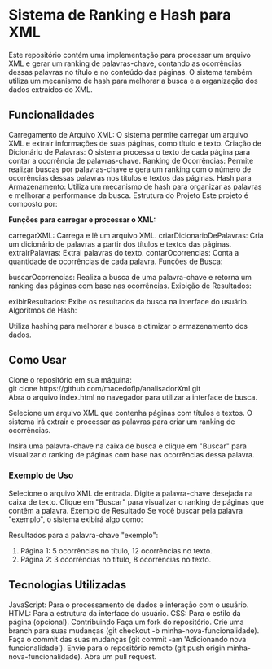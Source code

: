 <h1><strong>Sistema de Ranking e Hash para XML</strong></h1>
Este repositório contém uma implementação para processar um arquivo XML e gerar um ranking de palavras-chave, contando as ocorrências dessas palavras no título e no conteúdo das páginas. O sistema também utiliza um mecanismo de hash para melhorar a busca e a organização dos dados extraídos do XML.

<h2><strong>Funcionalidades</strong></h2>
Carregamento de Arquivo XML: O sistema permite carregar um arquivo XML e extrair informações de suas páginas, como título e texto.
Criação de Dicionário de Palavras: O sistema processa o texto de cada página para contar a ocorrência de palavras-chave.
Ranking de Ocorrências: Permite realizar buscas por palavras-chave e gera um ranking com o número de ocorrências dessas palavras nos títulos e textos das páginas.
Hash para Armazenamento: Utiliza um mecanismo de hash para organizar as palavras e melhorar a performance da busca.
Estrutura do Projeto
Este projeto é composto por:

<strong>Funções para carregar e processar o XML:</strong>

carregarXML: Carrega e lê um arquivo XML.
criarDicionarioDePalavras: Cria um dicionário de palavras a partir dos títulos e textos das páginas.
extrairPalavras: Extrai palavras do texto.
contarOcorrencias: Conta a quantidade de ocorrências de cada palavra.
Funções de Busca:

buscarOcorrencias: Realiza a busca de uma palavra-chave e retorna um ranking das páginas com base nas ocorrências.
Exibição de Resultados:

exibirResultados: Exibe os resultados da busca na interface do usuário.
Algoritmos de Hash:

Utiliza hashing para melhorar a busca e otimizar o armazenamento dos dados.
<h2><strong>Como Usar</strong></h2>
Clone o repositório em sua máquina:
<br>
git clone https://github.com/macedoflp/analisadorXml.git <br> 
Abra o arquivo index.html no navegador para utilizar a interface de busca.

Selecione um arquivo XML que contenha páginas com títulos e textos. O sistema irá extrair e processar as palavras para criar um ranking de ocorrências.

Insira uma palavra-chave na caixa de busca e clique em "Buscar" para visualizar o ranking de páginas com base nas ocorrências dessa palavra.

<h3><strong>Exemplo de Uso</strong></h3>
Selecione o arquivo XML de entrada.
Digite a palavra-chave desejada na caixa de texto.
Clique em "Buscar" para visualizar o ranking de páginas que contêm a palavra.
Exemplo de Resultado
Se você buscar pela palavra "exemplo", o sistema exibirá algo como:

Resultados para a palavra-chave "exemplo":
1. Página 1: 5 ocorrências no título, 12 ocorrências no texto.
2. Página 2: 3 ocorrências no título, 8 ocorrências no texto.


<h2><strong>Tecnologias Utilizadas</strong></h2>
JavaScript: Para o processamento de dados e interação com o usuário.
HTML: Para a estrutura da interface do usuário.
CSS: Para o estilo da página (opcional).
Contribuindo
Faça um fork do repositório.
Crie uma branch para suas mudanças (git checkout -b minha-nova-funcionalidade).
Faça o commit das suas mudanças (git commit -am 'Adicionando nova funcionalidade').
Envie para o repositório remoto (git push origin minha-nova-funcionalidade).
Abra um pull request.
